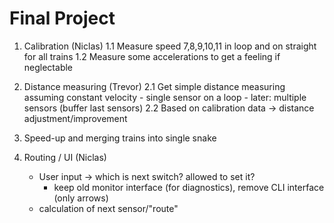# Final Project

1. Calibration (Niclas)
    1.1 Measure speed 7,8,9,10,11 in loop and on straight for all trains
    1.2 Measure some accelerations to get a feeling if neglectable

2. Distance measuring (Trevor)
    2.1 Get simple distance measuring assuming constant velocity
        - single sensor on a loop
        - later: multiple sensors (buffer last sensors)
    2.2 Based on calibration data -> distance adjustment/improvement

3. Speed-up and merging trains into single snake

4. Routing / UI (Niclas)
    - User input -> which is next switch? allowed to set it?
        - keep old monitor interface (for diagnostics), remove CLI interface (only arrows)
    - calculation of next sensor/"route"
